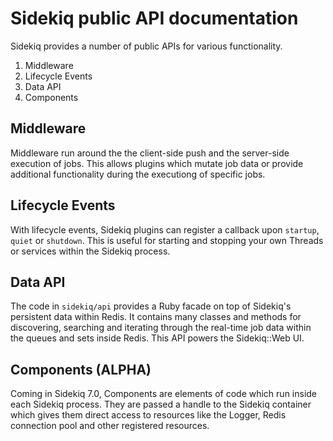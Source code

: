 # Sidekiq public API documentation

Sidekiq provides a number of public APIs for various functionality.

1. Middleware
2. Lifecycle Events
3. Data API
4. Components

## Middleware

Middleware run around the the client-side push and the server-side execution of jobs. This allows plugins which mutate job data or provide additional functionality during the executiong of specific jobs.

## Lifecycle Events

With lifecycle events, Sidekiq plugins can register a callback upon `startup`, `quiet` or `shutdown`.
This is useful for starting and stopping your own Threads or services within the Sidekiq process.

## Data API

The code in `sidekiq/api` provides a Ruby facade on top of Sidekiq's persistent data within Redis.
It contains many classes and methods for discovering, searching and iterating through the real-time job data within the queues and sets inside Redis.
This API powers the Sidekiq::Web UI.

## Components (ALPHA)

Coming in Sidekiq 7.0, Components are elements of code which run inside each Sidekiq process.
They are passed a handle to the Sidekiq container which gives them direct access
to resources like the Logger, Redis connection pool and other registered resources.